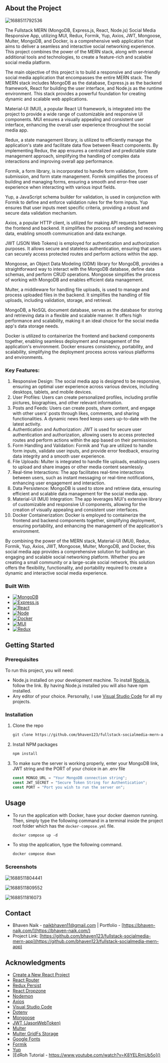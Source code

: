 ## About the Project

![1688511792536](image/README/1688511792536.png)

The Fullstack MERN (MongoDB, Express.js, React, Node.js) Social Media Responsive App, utilizing MUI, Redux, Formik, Yup, Axios, JWT, Mongoose, Multer, MongoDB, and Docker, is a comprehensive web application that aims to deliver a seamless and interactive social networking experience. This project combines the power of the MERN stack, along with several additional tools and technologies, to create a feature-rich and scalable social media platform.

The main objective of this project is to build a responsive and user-friendly social media application that encompasses the entire MERN stack. The MERN stack includes MongoDB as the database, Express.js as the backend framework, React for building the user interface, and Node.js as the runtime environment. This stack provides a powerful foundation for creating dynamic and scalable web applications.

Material-UI (MUI), a popular React UI framework, is integrated into the project to provide a wide range of customizable and responsive UI components. MUI ensures a visually appealing and consistent user interface, enhancing the overall user experience throughout the social media app.

Redux, a state management library, is utilized to efficiently manage the application's state and facilitate data flow between React components. By implementing Redux, the app ensures a centralized and predictable state management approach, simplifying the handling of complex data interactions and improving overall app performance.

Formik, a form library, is incorporated to handle form validation, form submission, and form state management. Formik simplifies the process of building and managing forms, ensuring a smooth and error-free user experience when interacting with various input fields.

Yup, a JavaScript schema builder for validation, is used in conjunction with Formik to define and enforce validation rules for the form inputs. Yup ensures that user inputs meet specific criteria, providing a robust and secure data validation mechanism.

Axios, a popular HTTP client, is utilized for making API requests between the frontend and backend. It simplifies the process of sending and receiving data, enabling smooth communication and data exchange.

JWT (JSON Web Tokens) is employed for authentication and authorization purposes. It allows secure and stateless authentication, ensuring that users can securely access protected routes and perform actions within the app.

Mongoose, an Object Data Modeling (ODM) library for MongoDB, provides a straightforward way to interact with the MongoDB database, define data schemas, and perform CRUD operations. Mongoose simplifies the process of working with MongoDB and enables efficient data management.

Multer, a middleware for handling file uploads, is used to manage and process uploaded files in the backend. It simplifies the handling of file uploads, including validation, storage, and retrieval.

MongoDB, a NoSQL document database, serves as the database for storing and retrieving data in a flexible and scalable manner. It offers high performance and scalability, making it an ideal choice for the social media app's data storage needs.

Docker is utilized to containerize the frontend and backend components together, enabling seamless deployment and management of the application's environment. Docker ensures consistency, portability, and scalability, simplifying the deployment process across various platforms and environments.

### Key Features:

1. Responsive Design: The social media app is designed to be responsive, ensuring an optimal user experience across various devices, including desktops, tablets, and mobile devices.
2. User Profiles: Users can create personalized profiles, including profile pictures, biographies, and other relevant information.
3. Posts and Feeds: Users can create posts, share content, and engage with other users' posts through likes, comments, and sharing functionalities. A dynamic news feed keeps users up-to-date with the latest activity.
4. Authentication and Authorization: JWT is used for secure user authentication and authorization, allowing users to access protected routes and perform actions within the app based on their permissions.
5. Form Handling and Validation: Formik and Yup are utilized to handle form inputs, validate user inputs, and provide error feedback, ensuring data integrity and a smooth user experience.
6. File Uploads: Multer is integrated to handle file uploads, enabling users to upload and share images or other media content seamlessly.
7. Real-time Interactions: The app facilitates real-time interactions between users, such as instant messaging or real-time notifications, enhancing user engagement and interaction.
8. Data Persistence: MongoDB is used to store and retrieve data, ensuring efficient and scalable data management for the social media app.
9. Material-UI (MUI) Integration: The app leverages MUI's extensive library of customizable and responsive UI components, allowing for the creation of visually appealing and consistent user interfaces.
10. Docker Containerization: Docker is employed to containerize the frontend and backend components together, simplifying deployment, ensuring portability, and enhancing the management of the application's environment.

By combining the power of the MERN stack, Material-UI (MUI), Redux, Formik, Yup, Axios, JWT, Mongoose, Multer, MongoDB, and Docker, this social media app provides a comprehensive solution for building an engaging and scalable social networking platform. Whether you are creating a small community or a large-scale social network, this solution offers the flexibility, functionality, and portability required to create a dynamic and interactive social media experience.

### Built With

- [![MongoDB](https://img.shields.io/badge/MongoDB-4EA94B?style=for-the-badge&logo=mongodb&logoColor=white)](https://www.mongodb.com/)
- [![Express.js](https://img.shields.io/badge/express.js-%23404d59.svg?style=for-the-badge&logo=express&logoColor=%2361DAFB)](https://expressjs.com/)
- [![React](https://img.shields.io/badge/react-%2320232a.svg?style=for-the-badge&logo=react&logocolor=%2361dafb)](https://reactjs.org/)
- [![Node](https://img.shields.io/badge/Node.js-339933?style=for-the-badge&logo=nodedotjs&logoColor=white)](https://nodejs.org/en/download)
- [![Docker](https://img.shields.io/badge/Docker-2CA5E0?style=for-the-badge&logo=docker&logoColor=white)](https://www.docker.com/)
- [![MUI](https://img.shields.io/badge/MUI-%230081CB.svg?style=for-the-badge&logo=mui&logoColor=white)](https://mui.com/)
- [![Redux](https://img.shields.io/badge/Redux-593D88?style=for-the-badge&logo=redux&logoColor=white)](https://redux-toolkit.js.org/introduction/getting-started)

## Getting Started

### Prerequisites

To run this project, you will need:

- Node.js installed on your development machine. To install [Node.js](https://nodejs.org/en/download), follow the link. By having Node.js installed you will also have npm installed.
- Any editor of your choice. Personally, I use [Visual Studio Code](https://code.visualstudio.com/download) for all my projects.

### Installation

1. Clone the repo

   ```markdown
   git clone https://github.com/bhaven123/fullstack-socialmedia-mern-app
   ```

2. Install NPM packages

   ```markdown
   npm install
   ```

3. To make sure the server is working properly, enter your MongoDB link, JWT string and the PORT of your choice in an .env file

   ```javascript
   const MONGO_URL = "Your MongoDB connection string";
   const JWT_SECRET = "Secure Token String for Authentication";
   const PORT = "Port you wish to run the server on";
   ```

## Usage

- To run the application with Docker, have your docker daemon running. Then, simply type the following command in a terminal inside the project root folder which has the `docker-compose.yml` file.

  ```markdown
  docker compose up -d
  ```

- To stop the application, type the following command.

  ```markdown
  docker compose down
  ```

### Screenshots

![1688511804441](image/README/1688511804441.png)

![1688511809552](image/README/1688511809552.png)

![1688511816073](image/README/1688511816073.png)

## Contact

- Bhaven Naik - [naikbhaven11@gmail.com](mailto:naikbhaven11@gmail.com) | Portfolio - [https://bhaven-naik.com/](https://bhaven-naik.com/)
- Project Link: [https://github.com/bhaven123/fullstack-socialmedia-mern-app](https://github.com/bhaven123/fullstack-socialmedia-mern-app)

## Acknowledgments

- [Create a New React Project](https://create-react-app.dev/docs/getting-started/)
- [React Router](https://reactrouter.com/en/v6.3.0/getting-started/installation)
- [Redux Persist](https://github.com/rt2zz/redux-persist)
- [React Dropzone](https://react-dropzone.js.org/)
- [Nodemon](https://github.com/remy/nodemon)
- [Axios](https://axios-http.com/)
- [Visual Studio Code](https://code.visualstudio.com/download)
- [Dotenv](https://github.com/motdotla/dotenv)
- [Mongoose](https://github.com/Automattic/mongoose)
- [JWT (JasonWebToken)](https://github.com/auth0/node-jsonwebtoken)
- [Multer ](https://github.com/expressjs/multer)
- [Multer GridFs Storage](https://github.com/devconcept/multer-gridfs-storage)
- [Google Fonts](https://fonts.google.com/)
- [Formik](https://formik.org/docs/overview)
- [Yup](https://github.com/jquense/yup)
- [EdRoh Tutorial - https://www.youtube.com/watch?v=K8YELRmUb5o]()
